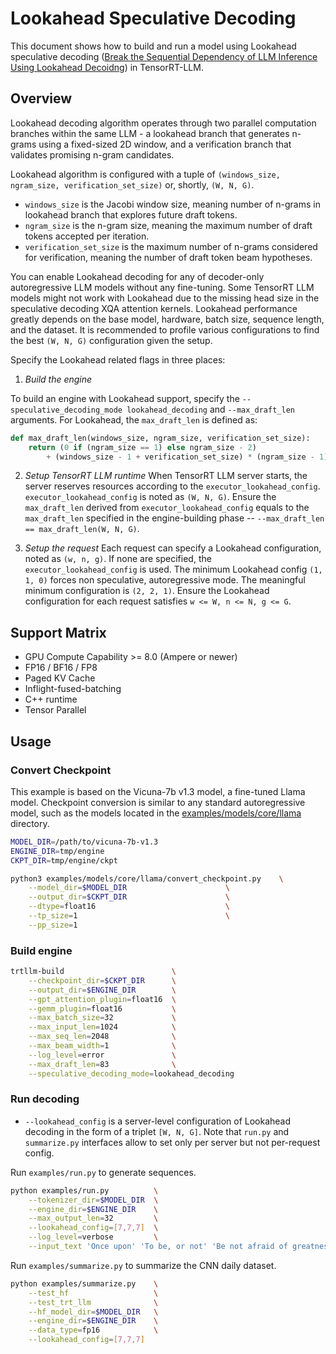 # Lookahead Speculative Decoding

This document shows how to build and run a model using Lookahead speculative decoding ([Break the Sequential Dependency of LLM Inference Using Lookahead Decoidng](https://arxiv.org/pdf/2402.02057)) in TensorRT-LLM.

## Overview

Lookahead decoding algorithm operates through two parallel computation branches within the same LLM - a lookahead branch that generates n-grams using a fixed-sized 2D window, and a verification branch that validates promising n-gram candidates.

Lookahead algorithm is configured with a tuple of `(windows_size, ngram_size, verification_set_size)` or, shortly, `(W, N, G)`.
+ `windows_size` is the Jacobi window size, meaning number of n-grams in lookahead branch that explores future draft tokens.
+ `ngram_size` is the n-gram size, meaning the maximum number of draft tokens accepted per iteration.
+ `verification_set_size` is the maximum number of n-grams considered for verification, meaning the number of draft token beam hypotheses.

You can enable Lookahead decoding for any of decoder-only autoregressive LLM models without any fine-tuning. Some TensorRT LLM models might not work with Lookahead due to the missing head size in the speculative decoding XQA attention kernels. Lookahead performance greatly depends on the base model, hardware, batch size, sequence length, and the dataset. It is recommended to profile various configurations to find the best `(W, N, G)` configuration given the setup.

Specify the Lookahead related flags in three places:

1. *Build the engine*

To build an engine with Lookahead support, specify the `--speculative_decoding_mode lookahead_decoding` and `--max_draft_len` arguments.
For Lookahead, the `max_draft_len` is defined as:
```python
def max_draft_len(windows_size, ngram_size, verification_set_size):
    return (0 if (ngram_size == 1) else ngram_size - 2)
        + (windows_size - 1 + verification_set_size) * (ngram_size - 1)
```

2. *Setup TensorRT LLM runtime*
When TensorRT LLM server starts, the server reserves resources according to the `executor_lookahead_config`. `executor_lookahead_config` is noted as `(W, N, G)`. Ensure the `max_draft_len` derived from `executor_lookahead_config` equals to the `max_draft_len` specified in the engine-building phase -- `--max_draft_len == max_draft_len(W, N, G)`.

3. *Setup the request*
Each request can specify a Lookahead configuration, noted as `(w, n, g)`. If none are specified, the `executor_lookahead_config` is used. The minimum Lookahead config `(1, 1, 0)` forces non speculative, autoregressive mode. The meaningful minimum configuration is `(2, 2, 1)`. Ensure the Lookahead configuration for each request satisfies `w <= W, n <= N, g <= G`.

## Support Matrix
  * GPU Compute Capability >= 8.0 (Ampere or newer)
  * FP16 / BF16 / FP8
  * Paged KV Cache
  * Inflight-fused-batching
  * C++ runtime
  * Tensor Parallel

## Usage
### Convert Checkpoint

This example is based on the Vicuna-7b v1.3 model, a fine-tuned Llama model.
Checkpoint conversion is similar to any standard autoregressive model, such as the models located in the [examples/models/core/llama](../../examples/models/core/llama) directory.

```bash
MODEL_DIR=/path/to/vicuna-7b-v1.3
ENGINE_DIR=tmp/engine
CKPT_DIR=tmp/engine/ckpt

python3 examples/models/core/llama/convert_checkpoint.py    \
    --model_dir=$MODEL_DIR                      \
    --output_dir=$CKPT_DIR                      \
    --dtype=float16                             \
    --tp_size=1                                 \
    --pp_size=1
```

### Build engine

```bash
trtllm-build                        \
    --checkpoint_dir=$CKPT_DIR      \
    --output_dir=$ENGINE_DIR        \
    --gpt_attention_plugin=float16  \
    --gemm_plugin=float16           \
    --max_batch_size=32             \
    --max_input_len=1024            \
    --max_seq_len=2048              \
    --max_beam_width=1              \
    --log_level=error               \
    --max_draft_len=83              \
    --speculative_decoding_mode=lookahead_decoding
```

### Run decoding

+ `--lookahead_config` is a server-level configuration of Lookahead decoding in the form of a triplet `[W, N, G]`. Note that `run.py` and `summarize.py` interfaces allow to set only per server but not per-request config.

Run `examples/run.py` to generate sequences.
```bash
python examples/run.py          \
    --tokenizer_dir=$MODEL_DIR  \
    --engine_dir=$ENGINE_DIR    \
    --max_output_len=32         \
    --lookahead_config=[7,7,7]  \
    --log_level=verbose         \
    --input_text 'Once upon' 'To be, or not' 'Be not afraid of greatness'
```

Run `examples/summarize.py` to summarize the CNN daily dataset.
```bash
python examples/summarize.py    \
    --test_hf                   \
    --test_trt_llm              \
    --hf_model_dir=$MODEL_DIR   \
    --engine_dir=$ENGINE_DIR    \
    --data_type=fp16            \
    --lookahead_config=[7,7,7]
```

